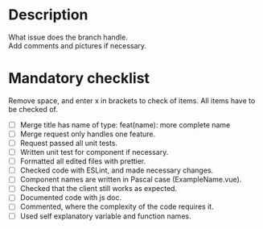 # Description

What issue does the branch handle.  
Add comments and pictures if necessary.

# Mandatory checklist

Remove space, and enter x in brackets to check of items. All items have to be checked of.

- [ ] Merge title has name of type: feat(name): more complete name
- [ ] Merge request only handles one feature.
- [ ] Request passed all unit tests.
- [ ] Written unit test for component if necessary.
- [ ] Formatted all edited files with prettier.
- [ ] Checked code with ESLint, and made necessary changes.
- [ ] Component names are written in Pascal case (ExampleName.vue).
- [ ] Checked that the client still works as expected.
- [ ] Documented code with js doc.
- [ ] Commented, where the complexity of the code requires it.
- [ ] Used self explanatory variable and function names.
